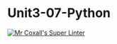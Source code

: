 # Unit3-07-Python
[![Mr Coxall's Super Linter](https://github.com/ICS3U-C-Programming-YomaO/Unit3-07-Python/workflows/Mr%20Coxall's%20Super%20Linter/badge.svg)](https://github.com/ICS3U-C-Programming-YomaO/Unit3-07-Python/actions/)
